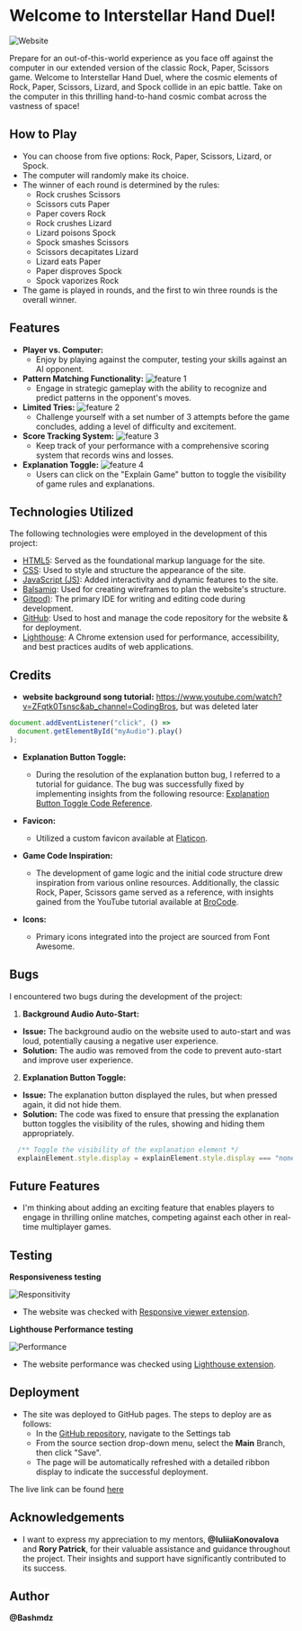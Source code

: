 # Welcome to Interstellar Hand Duel!

![Website](documentary/website-screenshot.png)

Prepare for an out-of-this-world experience as you face off against the computer in our extended version of the classic Rock, Paper, Scissors game. Welcome to Interstellar Hand Duel, where the cosmic elements of Rock, Paper, Scissors, Lizard, and Spock collide in an epic battle. Take on the computer in this thrilling hand-to-hand cosmic combat across the vastness of space!

## How to Play

- You can choose from five options: Rock, Paper, Scissors, Lizard, or Spock.
- The computer will randomly make its choice.
- The winner of each round is determined by the rules:
  - Rock crushes Scissors
  - Scissors cuts Paper
  - Paper covers Rock
  - Rock crushes Lizard
  - Lizard poisons Spock
  - Spock smashes Scissors
  - Scissors decapitates Lizard
  - Lizard eats Paper
  - Paper disproves Spock
  - Spock vaporizes Rock
- The game is played in rounds, and the first to win three rounds is the overall winner.

## Features

- **Player vs. Computer:**
  - Enjoy by playing against the computer, testing your skills against an AI opponent.
- **Pattern Matching Functionality:**
![feature 1](documentary/features/feature-1.png)
  - Engage in strategic gameplay with the ability to recognize and predict patterns in the opponent's moves.
- **Limited Tries:**
![feature 2](documentary/features/feature-2.png)
  - Challenge yourself with a set number of 3 attempts before the game concludes, adding a level of difficulty and excitement.
- **Score Tracking System:**
![feature 3](documentary/features/feature-3.png)
  - Keep track of your performance with a comprehensive scoring system that records wins and losses.
- **Explanation Toggle:**
![feature 4](documentary/features/feature-4.png)
  - Users can click on the "Explain Game" button to toggle the visibility of game rules and explanations.

## Technologies Utilized

The following technologies were employed in the development of this project:

- [HTML5](https://developer.mozilla.org/en-US/docs/Web/HTML): Served as the foundational markup language for the site.
- [CSS](https://developer.mozilla.org/en-US/docs/Web/css): Used to style and structure the appearance of the site.
- [JavaScript (JS)](https://www.w3schools.com/js/): Added interactivity and dynamic features to the site.
- [Balsamiq](https://balsamiq.com/): Used for creating wireframes to plan the website's structure.
- [Gitpod)](https://gitpod.io/workspaces): The primary IDE for writing and editing code during development.
- [GitHub](https://github.com/): Used to host and manage the code repository for the website & for deployment.
- [Lighthouse](https://chromewebstore.google.com/detail/lighthouse/blipmdconlkpinefehnmjammfjpmpbjk?hl=de): A Chrome extension used for performance, accessibility, and best practices audits of web applications.


## Credits

- **website background song tutorial:** https://www.youtube.com/watch?v=ZFqtk0Tsnsc&ab_channel=CodingBros, but was deleted later
```js
document.addEventListener("click", () =>
  document.getElementById("myAudio").play()
);
```
- **Explanation Button Toggle:**
  - During the resolution of the explanation button bug, I referred to a tutorial for guidance. The bug was successfully fixed by implementing insights from the following resource: [Explanation Button Toggle Code Reference](https://stackoverflow.com/questions/9075440/javascript-button-show-hide-on-text-changed).

- **Favicon:**
  - Utilized a custom favicon available at [Flaticon](https://www.flaticon.com/free-icon/rock-paper-scissors_6793733).

- **Game Code Inspiration:**
  - The development of game logic and the initial code structure drew inspiration from various online resources. Additionally, the classic Rock, Paper, Scissors game served as a reference, with insights gained from the YouTube tutorial available at [BroCode](https://www.youtube.com/watch?v=n1_vHArDBRA&t=396s&ab_channel=BroCode).

- **Icons:**
  - Primary icons integrated into the project are sourced from Font Awesome.

## Bugs

I encountered two bugs during the development of the project:

1. **Background Audio Auto-Start:**
  - **Issue:** The background audio on the website used to auto-start and was loud, potentially causing a negative user experience.
  - **Solution:** The audio was removed from the code to prevent auto-start and improve user experience.

2. **Explanation Button Toggle:**
  - **Issue:** The explanation button displayed the rules, but when pressed again, it did not hide them.
  - **Solution:** The code was fixed to ensure that pressing the explanation button toggles the visibility of the rules, showing and hiding them appropriately.

```js
  /** Toggle the visibility of the explanation element */
  explainElement.style.display = explainElement.style.display === "none" ? "block" : "none";
```


## Future Features

- I'm thinking about adding an exciting feature that enables players to engage in thrilling online matches, competing against each other in real-time multiplayer games.

## Testing

**Responsiveness testing**

![Responsitivity](documentary/tests/responsive-test.png)
+ The website was checked with [Responsive viewer extension](https://responsiveviewer.org/).

**Lighthouse Performance testing**

![Performance](documentary/tests/lighthouse-test.png)
+ The website performance was checked using [Lighthouse extension](https://chromewebstore.google.com/detail/lighthouse/blipmdconlkpinefehnmjammfjpmpbjk?hl=de).

## Deployment

- The site was deployed to GitHub pages. The steps to deploy are as follows: 
  - In the [GitHub repository](https://github.com/Bashmdz/Portfolio-2.git), navigate to the Settings tab 
  - From the source section drop-down menu, select the **Main** Branch, then click "Save".
  - The page will be automatically refreshed with a detailed ribbon display to indicate the successful deployment.

The live link can be found [here](https://bashmdz.github.io/Portfolio-2/)

## Acknowledgements

- I want to express my appreciation to my mentors, **@IuliiaKonovalova** and **Rory Patrick**, for their valuable assistance and guidance throughout the project. Their insights and support have significantly contributed to its success.


## Author
**@Bashmdz**